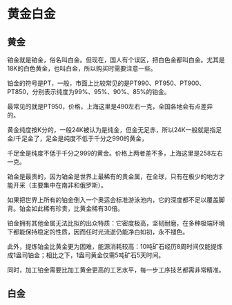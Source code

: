 # 黄金白金

## 黄金

铂金就是铂金，俗名叫白金。但现在，国人有个误区，把白色金都叫白金。尤其是18K的白色黄金，也叫白金，所以购买时需要注意一些。

铂金的符号是PT，一般，市面上比较常见的是PT990、PT950、PT900、PT850，分别表示纯度为99%、95%、90%、85%的铂金。
 
最常见的就是PT950，价格，上海这里是490左右一克，全国各地会有点差异的。
 
黄金纯度按K分的，一般24K被认为是纯金，但金无足赤，所以24K一般就是指足金/千足金了，足金是纯度不低于千分之990的黄金，

千足金是纯度不低于千分之999的黄金。价格上两者差不多，上海这里是258左右一克。

铂金是最贵的，因为铂金是世界上最稀有的贵金属，在全球，只有在极少的地方才能开采（主要集中在南非和俄罗斯）。
  
如果把世界上所有的铂金倒入一个奥运会标准游泳池内，它的深度都不足以覆盖脚背。铂金如此稀有珍贵，比黄金稀有30倍。
  
铂金拥有其他金属无法比拟的出众特质：它密度极高，坚韧耐磨，在多种极端环境下都能保持稳定的性质，因而任时光流逝仍能净白如初，永不褪色。
     
此外，提炼铂金比黄金更为困难，能源消耗较高：10吨矿石经历8周时间仅能提炼成1盎司铂金；相比之下，1盎司黄金仅需5吨矿石5天时间。

同时，加工铂金需要比加工黄金更高的工艺水平，每一步工序技艺都需非常精准。




## 白金

